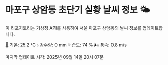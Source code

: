 
# 마포구 상암동 초단기 실황 날씨 정보 🌤️

이 리포지토리는 기상청 API를 사용하여 서울 마포구 상암동의 날씨 정보를 업데이트합니다. 

🌡️ 기온: 25.2 ℃
💧 강수량: 0 mm
💦 습도: 74 %
🌬️ 풍속: 0.8 m/s

마지막 업데이트 시각: 2025년 09월 14일 20시 07분    
